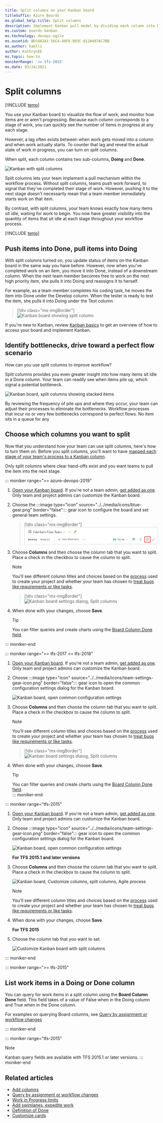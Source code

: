 ```yaml
---
title: Split columns on your Kanban board
titleSuffix: Azure Boards
ms.global_help.title: Split columns
description: Implement Kanban pull model by dividing each column into Doing and Done when working in Azure Boards or Team Foundation Server  
ms.custom: boards-kanban 
ms.technology: devops-agile
ms.assetid: BD18A2A1-56C4-40F8-983C-012A407AC7BB
ms.author: kaelli
author: KathrynEE
ms.topic: how-to
monikerRange: '>= tfs-2015'
ms.date: 03/24/2021
---
```


# Split columns
[!INCLUDE [temp](../includes/version-vsts-tfs-2015-on.md)]  

You use your Kanban board to visualize the flow of work, and monitor how items are or aren't progressing. Because each column corresponds to a stage of work, you can quickly see the number of items in progress at any each stage.  

However, a lag often exists between when work gets moved into a column and when work actually starts. To counter that lag and reveal the actual state of work in progress, you can turn on split columns.  

When split, each column contains two sub-columns, **Doing** and **Done**.

![Kanban with split columns](media/kanban-board-split-columns-example-chart.png)  

Split columns lets your team implement a pull mechanism within the workflow process. Without split columns, teams push work forward, to signal that they've completed their stage of work. However, pushing it to the next stage doesn't necessarily mean that a team member immediately starts work on that item.  

By contrast, with split columns, your team knows exactly how many items sit idle, waiting for work to begin. You now have greater visibility into the quantity of items that sit idle at each stage throughout your workflow process. 

[!INCLUDE [temp](../includes/prerequisites-team-settings.md)]

## Push items into Done, pull items into Doing 

With split columns turned on, you update status of items on the Kanban board in the same way you have before. However, now when you've completed work on an item, you move it into Done, instead of a downstream column. When the next team member becomes free to work on the next high priority item, she pulls it into Doing and reassigns it to herself.  

For example, as a team member completes his coding task, he moves the item into Done under the Develop column. When the tester is ready to test the item, she pulls it into Doing under the Test column.  

> [!div class="mx-imgBorder"]  
> ![Kanban board showing split column](media/columns/split-columns-move-item.png)


If you're new to Kanban, review [Kanban basics](kanban-basics.md)  to get an overview of how to access your board and implement Kanban.

<a id="id-bottlenecks" />

## Identify bottlenecks, drive toward a perfect flow scenario
How can you use split columns to improve workflow?  

Split columns provides you even greater insight into how many items sit idle in a Done column. Your team can readily see when items pile up, which signal a potential bottleneck.   

![Kanban board, split columns showing stacked items](media/kanban-board-identify-bottlenecks.png)  

By reviewing the frequency of pile ups and where they occur, your team can adjust their processes to eliminate the bottlenecks. Workflow processes that incur no or very few bottlenecks correspond to perfect flows. No item sits in a queue for any 

## Choose which columns you want to split  
Now that you understand how your team can use split columns, here's how to turn them on. Before you split columns, you'll want to have [mapped each stage of your team's process to a Kanban column](add-columns.md).

Only split columns where clear hand-offs exist and you want teams to pull the item into the next stage. 

::: moniker range=">= azure-devops-2019"

1. [Open your Kanban board](kanban-quickstart.md). If you're not a team admin, [get added as one](../../organizations/settings/add-team-administrator.md). Only team and project admins can customize the Kanban board.

1. Choose the  :::image type="icon" source="../../media/icons/blue-gear.png" border="false":::  gear icon to configure the board and set general team settings.  

	> [!div class="mx-imgBorder"]
	> ![Open board settings for a team, vert nav](../../organizations/settings/media/configure-team/open-board-settings.png)  

2. Choose **Columns** and then choose the column tab that you want to split. Place a check in the checkbox to cause the column to split.  

	> [!NOTE]   
	> You'll see different column titles and choices based on the [process](../work-items/guidance/choose-process.md) used to create your project and whether your team has chosen to [treat bugs like requirements or like tasks](../../organizations/settings/show-bugs-on-backlog.md).  
	
	> [!div class="mx-imgBorder"]
	> ![Kanban board settings dialog, Split columns](media/columns/split-columns-tfs-2018.png)  

3. When done with your changes, choose **Save**.

	> [!TIP]    
	> You can filter queries and create charts using the [Board Column Done field](../queries/query-by-workflow-changes.md#kanban_query_fields). 

::: moniker-end 


::: moniker range=">= tfs-2017 <= tfs-2018" 
1. [Open your Kanban board](kanban-quickstart.md). If you're not a team admin, [get added as one](../../organizations/settings/add-team-administrator.md). Only team and project admins can customize the Kanban board.

1. Choose :::image type="icon" source="../../media/icons/team-settings-gear-icon.png" border="false"::: gear icon to open the common configuration settings dialog for the Kanban board.  

	![Kanban board, open common configuration settings](media/add-columns-open-settings-ts.png)  

2. Choose **Columns** and then choose the column tab that you want to split. Place a check in the checkbox to cause the column to split.   

	> [!NOTE]   
	> You'll see different column titles and choices based on the [process](../work-items/guidance/choose-process.md) used to create your project and whether your team has chosen to [treat bugs like requirements or like tasks](../../organizations/settings/show-bugs-on-backlog.md).  

	> [!div class="mx-imgBorder"]
	> ![Kanban board settings dialog, Split columns](media/columns/split-columns-tfs-2018.png)  

3. When done with your changes, choose **Save**.  

	> [!TIP]    
	> You can filter queries and create charts using the [Board Column Done field](../queries/query-by-workflow-changes.md#kanban_query_fields).  
   ::: moniker-end

::: moniker range="tfs-2015"  
1. [Open your Kanban board](kanban-quickstart.md). If you're not a team admin, [get added as one](../../organizations/settings/add-team-administrator.md). Only team and project admins can customize the Kanban board.

1. Choose :::image type="icon" source="../../media/icons/team-settings-gear-icon.png" border="false"::: gear icon to open the common configuration settings dialog for the Kanban board.  

	![Kanban board, open common configuration settings](media/add-columns-open-settings-ts.png)  

	**For TFS 2015.1 and later versions**  
2. Choose **Columns** and then choose the column tab that you want to split. Place a check in the checkbox to cause the column to split.   

   ![Kanban board, Customize columns, split columns, Agile process](media/vso-kanban-split-columns-settings-analyze-no-tags.png)  

   > [!NOTE]   
   > You'll see different column titles and choices based on the [process](../work-items/guidance/choose-process.md) used to create your project and whether your team has chosen to [treat bugs like requirements or like tasks](../../organizations/settings/show-bugs-on-backlog.md).  

3. When done with your changes, choose **Save**.  

	**For TFS 2015**   
4. Choose the column tab that you want to set.   

	![Customize Kanban board with split columns](media/kanban-board-configure-split-columns.png)  
   
::: moniker-end

::: moniker range=">= tfs-2015"  

## List work items in a Doing or Done column 

You can query for work items in a split column using the **Board Column Done** field. This field takes of a value of False when in the Doing column and True when in the Done column. 

For examples on querying Board columns, see [Query by assignment or workflow changes](../queries/query-by-workflow-changes.md#kanban_query_fields)  

::: moniker-end

::: moniker range="tfs-2015"
> [!NOTE]   
> Kanban query fields are available with TFS 2015.1 or later versions. 
::: moniker-end




## Related articles   

- [Add columns](add-columns.md)  
- [Query by assignment or workflow changes](../queries/query-by-workflow-changes.md)
- [Work in Progress limits](wip-limits.md)  
- [Add swimlanes, expedite work](expedite-work.md)   
- [Definition of Done](definition-of-done.md)  
- [Customize cards](../../boards/boards/customize-cards.md)   
